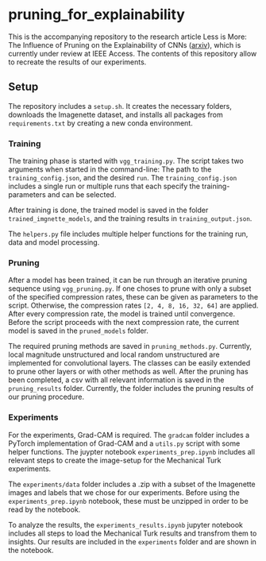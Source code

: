 # pruning_for_explainability
This is the accompanying repository to the research article Less is More: The Influence of Pruning on the Explainability of CNNs ([arxiv](https://arxiv.org/abs/2302.08878)), which is currently under review at IEEE Access. The contents of this repository allow to recreate the results of our experiments.


## Setup
The repository includes a `setup.sh`. It creates the necessary folders, downloads the Imagenette dataset,
and installs all packages from `requirements.txt` by creating a new conda environment.


### Training
The training phase is started with `vgg_training.py`. The script takes two arguments when started in the command-line:
The path to the `training_config.json`, and the desired `run`. The `training_config.json` includes a single run or multiple
runs that each specify the training-parameters and can be selected.

After training is done, the trained model is saved in the folder `trained_imgnette_models`, and the training results in
`training_output.json`.

The `helpers.py` file includes multiple helper functions for the training run, data and model processing.


### Pruning
After a model has been trained, it can be run through an iterative pruning sequence using `vgg_pruning.py`. If one 
choses to prune with only a subset of the specified compression rates, these can be given as parameters to the script.
Otherwise, the compression rates `[2, 4, 8, 16, 32, 64]` are applied. After every compression rate, the model is 
trained until convergence. Before the script proceeds with the next compression rate, the current model is saved in the 
`pruned_models` folder.

The required pruning methods are saved in `pruning_methods.py`. Currently, local magnitude unstructured and local
random unstructured are implemented for convolutional layers. The classes can be easily extended to prune other layers 
or with other methods as well. After the pruning has been completed, a csv with all relevant information is saved in the `pruning_results` folder. Currently, the folder includes the pruning results of
our pruning procedure.


### Experiments
For the experiments, Grad-CAM is required. The `gradcam` folder includes a PyTorch implementation of Grad-CAM and a
`utils.py` script with some helper functions. The juypter notebook `experiments_prep.ipynb` includes all relevant
steps to create the image-setup for the Mechanical Turk experiments. 

The `experiments/data` folder includes a .zip with a subset of the Imagenette images and labels that we chose for
our experiments. Before using the `experiments_prep.ipynb` notebook, these must be unzipped in order to be read by
the notebook.

To analyze the results, the `experiments_results.ipynb` jupyter notebook includes all steps to load the Mechanical Turk
results and transfrom them to insights. Our results are included in the `experiments` folder and are shown in the notebook.
